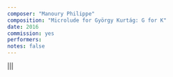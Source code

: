 ```yaml
---
composer: "Manoury Philippe"
composition: "Microlude for György Kurtág: G for K"
date: 2016
commission: yes
performers: 
notes: false
---
```


|||
